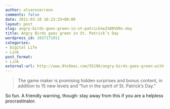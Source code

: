 ```yaml
---
author: alvaroserrano
comments: false
date: 2011-03-10 16:23:33+00:00
layout: post
slug: angry-birds-goes-green-in-st-patrick%e2%80%99s-day
title: Angry Birds goes green in St. Patrick’s Day
wordpress_id: 1637171911
categories:
- Digital Life
- Link
post_format:
- Link
external-url: http://www.9to5mac.com/55196/angry-birds-goes-green-with-15-new-levels-in-st-patricks-day-update/
---
```


<blockquote>The game maker is promising hidden surprises and bonus content, in addition to 15 new levels and “fun in the spirit of St. Patrick’s Day.”</blockquote>


So fun. A friendly warning, though: stay away from this if you are a helpless procrastinator.
